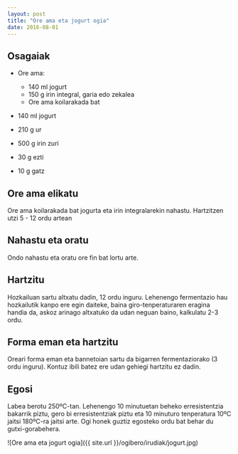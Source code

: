 ```yaml
---
layout: post
title: "Ore ama eta jogurt ogia"
date: 2016-08-01
---
```


##  Osagaiak

* Ore ama:

    * 140 ml jogurt
	* 150 g irin integral, garia edo zekalea
	* Ore ama koilarakada bat

* 140 ml jogurt 

* 210 g ur

* 500 g irin zuri

* 30 g ezti

* 10 g gatz

## Ore ama elikatu

Ore ama koilarakada bat jogurta eta irin integralarekin nahastu. Hartzitzen utzi 5 - 12 ordu artean 

## Nahastu eta oratu

Ondo nahastu eta oratu ore fin bat lortu arte.

## Hartzitu

Hozkailuan sartu altxatu dadin, 12 ordu inguru. Lehenengo fermentazio
hau hozkailutik kanpo ere egin daiteke, baina giro-tenperaturaren
eragina handia da, askoz arinago altxatuko da udan neguan baino,
kalkulatu 2-3 ordu.

## Forma eman eta hartzitu

Oreari forma eman eta bannetoian sartu da bigarren fermentaziorako (3
ordu inguru). Kontuz ibili batez ere udan gehiegi hartzitu ez dadin.

## Egosi

Labea berotu 250ºC-tan. Lehenengo 10 minutuetan beheko erresistentzia
bakarrik piztu, gero bi erresistentziak piztu eta 10 minuturo
tenperatura 10ºC jaitsi 180ºC-ra jaitsi arte. Ogi honek guztiz
egosteko ordu bat behar du gutxi-gorabehera.

![Ore ama eta jogurt ogia]({{ site.url }}/ogibero/irudiak/jogurt.jpg)
